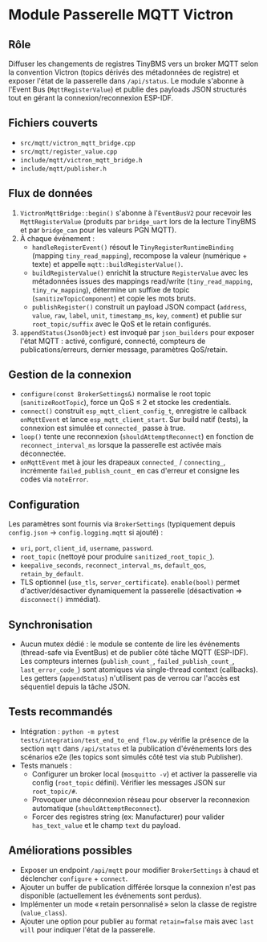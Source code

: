 # Module Passerelle MQTT Victron

## Rôle
Diffuser les changements de registres TinyBMS vers un broker MQTT selon la convention Victron (topics dérivés des métadonnées de registre) et exposer l'état de la passerelle dans `/api/status`. Le module s'abonne à l'Event Bus (`MqttRegisterValue`) et publie des payloads JSON structurés tout en gérant la connexion/reconnexion ESP-IDF.

## Fichiers couverts
- `src/mqtt/victron_mqtt_bridge.cpp`
- `src/mqtt/register_value.cpp`
- `include/mqtt/victron_mqtt_bridge.h`
- `include/mqtt/publisher.h`

## Flux de données
1. `VictronMqttBridge::begin()` s'abonne à l'`EventBusV2` pour recevoir les `MqttRegisterValue` (produits par `bridge_uart` lors de la lecture TinyBMS et par `bridge_can` pour les valeurs PGN MQTT).
2. À chaque événement :
   - `handleRegisterEvent()` résout le `TinyRegisterRuntimeBinding` (mapping `tiny_read_mapping`), recompose la valeur (numérique + texte) et appelle `mqtt::buildRegisterValue()`.
   - `buildRegisterValue()` enrichit la structure `RegisterValue` avec les métadonnées issues des mappings read/write (`tiny_read_mapping`, `tiny_rw_mapping`), détermine un suffixe de topic (`sanitizeTopicComponent`) et copie les mots bruts.
   - `publishRegister()` construit un payload JSON compact (`address`, `value`, `raw`, `label`, `unit`, `timestamp_ms`, `key`, `comment`) et publie sur `root_topic/suffix` avec le QoS et le retain configurés.
3. `appendStatus(JsonObject)` est invoqué par `json_builders` pour exposer l'état MQTT : activé, configuré, connecté, compteurs de publications/erreurs, dernier message, paramètres QoS/retain.

## Gestion de la connexion
- `configure(const BrokerSettings&)` normalise le root topic (`sanitizeRootTopic`), force un QoS ≤ 2 et stocke les credentials.
- `connect()` construit `esp_mqtt_client_config_t`, enregistre le callback `onMqttEvent` et lance `esp_mqtt_client_start`. Sur build natif (tests), la connexion est simulée et `connected_` passe à true.
- `loop()` tente une reconnexion (`shouldAttemptReconnect`) en fonction de `reconnect_interval_ms` lorsque la passerelle est activée mais déconnectée.
- `onMqttEvent` met à jour les drapeaux `connected_` / `connecting_`, incrémente `failed_publish_count_` en cas d'erreur et consigne les codes via `noteError`.

## Configuration
Les paramètres sont fournis via `BrokerSettings` (typiquement depuis `config.json` → `config.logging.mqtt` si ajouté) :
- `uri`, `port`, `client_id`, `username`, `password`.
- `root_topic` (nettoyé pour produire `sanitized_root_topic_`).
- `keepalive_seconds`, `reconnect_interval_ms`, `default_qos`, `retain_by_default`.
- TLS optionnel (`use_tls`, `server_certificate`).
`enable(bool)` permet d'activer/désactiver dynamiquement la passerelle (désactivation ⇒ `disconnect()` immédiat).

## Synchronisation
- Aucun mutex dédié : le module se contente de lire les événements (thread-safe via EventBus) et de publier côté tâche MQTT (ESP-IDF). Les compteurs internes (`publish_count_`, `failed_publish_count_`, `last_error_code_`) sont atomiques via single-thread context (callbacks). Les getters (`appendStatus`) n'utilisent pas de verrou car l'accès est séquentiel depuis la tâche JSON.

## Tests recommandés
- Intégration : `python -m pytest tests/integration/test_end_to_end_flow.py` vérifie la présence de la section `mqtt` dans `/api/status` et la publication d'événements lors des scénarios e2e (les topics sont simulés côté test via stub Publisher).
- Tests manuels :
  - Configurer un broker local (`mosquitto -v`) et activer la passerelle via config (`root_topic` défini). Vérifier les messages JSON sur `root_topic/#`.
  - Provoquer une déconnexion réseau pour observer la reconnexion automatique (`shouldAttemptReconnect`).
  - Forcer des registres string (ex: Manufacturer) pour valider `has_text_value` et le champ `text` du payload.

## Améliorations possibles
- Exposer un endpoint `/api/mqtt` pour modifier `BrokerSettings` à chaud et déclencher `configure` + `connect`.
- Ajouter un buffer de publication différée lorsque la connexion n'est pas disponible (actuellement les événements sont perdus).
- Implémenter un mode « retain personnalisé » selon la classe de registre (`value_class`).
- Ajouter une option pour publier au format `retain=false` mais avec `last will` pour indiquer l'état de la passerelle.
